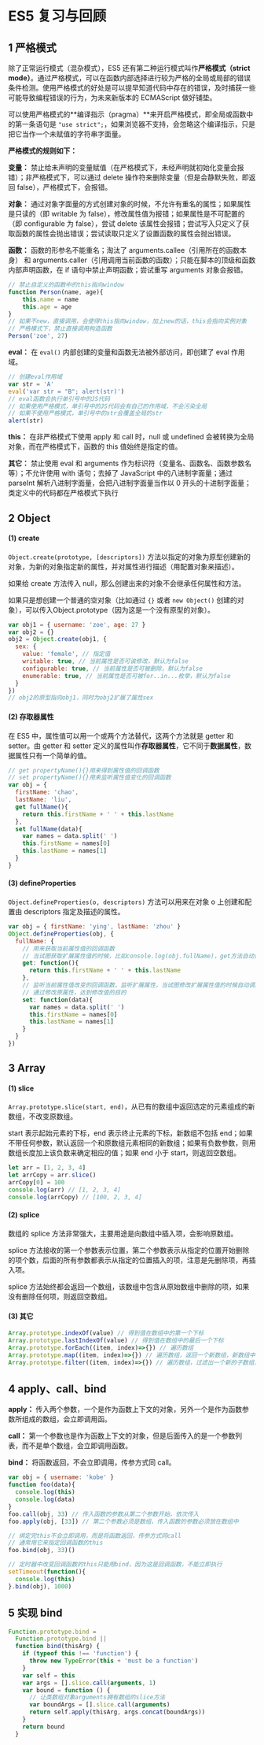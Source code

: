 # ES5 复习与回顾

## 1 严格模式

除了正常运行模式（混杂模式），ES5 还有第二种运行模式叫作**严格模式（strict mode）**。通过严格模式，可以在函数内部选择进行较为严格的全局或局部的错误条件检测。使用严格模式的好处是可以提早知道代码中存在的错误，及时捕获一些可能导致编程错误的行为，为未来新版本的 ECMAScript 做好铺垫。  

可以使用严格模式的**编译指示（pragma）**来开启严格模式，即全局或函数中的第一条语句是 `"use strict";`，如果浏览器不支持，会忽略这个编译指示，只是把它当作一个未赋值的字符串字面量。

**严格模式的规则如下：**

**变量：** 禁止给未声明的变量赋值（在严格模式下，未经声明就初始化变量会报错）；非严格模式下，可以通过 delete 操作符来删除变量（但是会静默失败，即返回 false），严格模式下，会报错。

**对象：** 通过对象字面量的方式创建对象的时候，不允许有重名的属性；如果属性是只读的（即 writable 为 false），修改属性值为报错；如果属性是不可配置的（即 configurable 为 false），尝试 delete 该属性会报错；尝试写入只定义了获取函数的属性会抛出错误；尝试读取只定义了设置函数的属性会抛出错误。

**函数：** 函数的形参名不能重名；淘汰了 arguments.callee（引用所在的函数本身） 和 arguments.caller（引用调用当前函数的函数）；只能在脚本的顶级和函数内部声明函数，在 if 语句中禁止声明函数；尝试重写 arguments 对象会报错。

```javascript
// 禁止自定义的函数中的this指向window
function Person(name, age){
    this.name = name
    this.age = age
}
// 如果不new，直接调用，会使得this指向window，加上new的话，this会指向实例对象
// 严格模式下，禁止直接调用构造函数
Person('zoe', 27)  
```

**eval：** 在 `eval()` 内部创建的变量和函数无法被外部访问，即创建了 eval 作用域。

```javascript
// 创建eval作用域
var str = 'A'
eval('var str = "B"; alert(str)')
// eval函数会执行单引号中的JS代码
// 如果使用严格模式，单引号中的JS代码会有自己的作用域，不会污染全局
// 如果不使用严格模式，单引号中的str会覆盖全局的str
alert(str)
```

**this：** 在非严格模式下使用 apply 和 call 时，null 或 undefined 会被转换为全局对象，而在严格模式下，函数的 this 值始终是指定的值。

**其它：** 禁止使用 eval 和 arguments 作为标识符（变量名、函数名、函数参数名等）；不允许使用 with 语句；去掉了 JavaScript 中的八进制字面量；通过 parseInt 解析八进制字面量，会把八进制字面量当作以 0 开头的十进制字面量；类定义中的代码都在严格模式下执行

## 2 Object

#### (1) create

`Object.create(prototype, [descriptors])` 方法以指定的对象为原型创建新的对象，为新的对象指定新的属性，并对属性进行描述（用配置对象来描述）。

如果给 create 方法传入 null，那么创建出来的对象不会继承任何属性和方法。

如果只是想创建一个普通的空对象（比如通过 `{}` 或者 `new Object()` 创建的对象），可以传入Object.prototype（因为这是一个没有原型的对象）。

```javascript
var obj1 = { username: 'zoe', age: 27 }
var obj2 = {}
obj2 = Object.create(obj1, {
  sex: {
    value: 'female', // 指定值
    writable: true, // 当前属性是否可诶修改，默认为false
    configurable: true, // 当前属性是否可被删除，默认为false
    enumerable: true, // 当前属性是否可被for..in...枚举，默认为false
  }
})
// obj2的原型指向obj1，同时为obj2扩展了属性sex
```

#### (2) 存取器属性

在 ES5 中，属性值可以用一个或两个方法替代，这两个方法就是 getter 和 setter。由 getter 和 setter 定义的属性叫作**存取器属性**，它不同于**数据属性**，数据属性只有一个简单的值。

```javascript
// get propertyName(){}用来得到属性值的回调函数
// set propertyName(){}用来监听属性值变化的回调函数
var obj = {
  firstName: 'chao',
  lastName: 'liu',
  get fullName(){
    return this.firstName + ' ' + this.lastName
  },
  set fullName(data){
    var names = data.split(' ')
    this.firstName = names[0]
    this.lastName = names[1]
  }
}
```

#### (3) defineProperties

 `Object.defineProperties(o, descriptors)` 方法可以用来在对象 o 上创建和配置由 descriptors 指定及描述的属性。

```javascript
var obj = { firstName: 'ying', lastName: 'zhou' }
Object.defineProperties(obj, {
  fullName: {
    // 用来获取当前属性值的回调函数
    // 当试图获取扩展属性值的时候，比如console.log(obj.fullName)，get方法自动调用
    get: function(){
      return this.firstName + ' ' + this.lastName
    },
    // 监听当前属性值改变的回调函数，监听扩展属性，当试图修改扩展属性值的时候自动调用，会把修改的值作为实参注入到set函数
    // 通过修改原属性，达到修改值的目的
    set: function(data){
      var names = data.split(' ')
      this.firstName = names[0]
      this.lastName = names[1]
    }
  }
})
```

## 3 Array

#### (1) slice

`Array.prototype.slice(start, end)`，从已有的数组中返回选定的元素组成的新数组，不改变原数组。

start 表示起始元素的下标，end 表示终止元素的下标，新数组不包括 end；如果不带任何参数，默认返回一个和原数组元素相同的新数组；如果有负数参数，则用数组长度加上该负数来确定相应的值；如果 end 小于 start，则返回空数组。

```javascript
let arr = [1, 2, 3, 4]
let arrCopy = arr.slice()
arrCopy[0] = 100
console.log(arr) // [1, 2, 3, 4]
console.log(arrCopy) // [100, 2, 3, 4]
```

#### (2) splice

数组的 splice 方法非常强大，主要用途是向数组中插入项，会影响原数组。

splice 方法接收的第一个参数表示位置，第二个参数表示从指定的位置开始删除的项个数，后面的所有参数都表示从指定的位置插入的项，注意是先删除项，再插入项。

splice 方法始终都会返回一个数组，该数组中包含从原始数组中删除的项，如果没有删除任何项，则返回空数组。

#### (3) 其它

```javascript
Array.prototype.indexOf(value) // 得到值在数组中的第一个下标
Array.prototype.lastIndexOf(value) // 得到值在数组中的最后一个下标
Array.prototype.forEach((item, index)=>{}) // 遍历数组
Array.prototype.map((item, index)=>{}) // 遍历数组，返回一个新数组，新数组中的元素经过了加工
Array.prototype.filter((item, index)=>{}) // 遍历数组，过滤出一个新的子数组，子新数组中的元素满足return的条件
```

## 4 apply、call、bind

**apply：** 传入两个参数，一个是作为函数上下文的对象，另外一个是作为函数参数所组成的数组，会立即调用函。

**call：** 第一个参数也是作为函数上下文的对象，但是后面传入的是一个参数列表，而不是单个数组，会立即调用函数。

**bind：** 将函数返回，不会立即调用，传参方式同 call。

```javascript
var obj = { username: 'kobe' }
function foo(data){
  console.log(this)
  console.log(data)
}
foo.call(obj, 33) // 传入函数的参数从第二个参数开始，依次传入
foo.apply(obj, [33]) // 第二个参数必须是数组，传入函数的参数必须放在数组中

// 绑定完this不会立即调用，而是将函数返回，传参方式同call
// 通常用它来指定回调函数的this
foo.bind(obj, 33)()

// 定时器中改变回调函数的this只能用bind，因为这是回调函数，不能立即执行
setTimeout(function(){
  console.log(this)
}.bind(obj), 1000)
```

## 5 实现 bind

```javascript
Function.prototype.bind =
  Function.prototype.bind ||
  function bind(thisArg) {
    if (typeof this !== 'function') {
      throw new TypeError(this + 'must be a function')
    }
    var self = this
    var args = [].slice.call(arguments, 1)
    var bound = function () {
      // 让类数组对象arguments拥有数组的slice方法
      var boundArgs = [].slice.call(arguments)
      return self.apply(thisArg, args.concat(boundArgs))
    }
    return bound
  }
```
